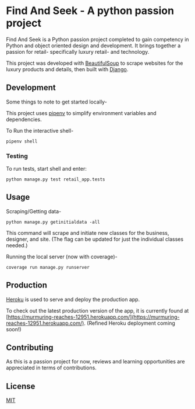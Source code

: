 # Find And Seek - A python passion project

Find And Seek is a Python passion project completed to gain competency in Python and object oriented design and development. It brings together a passion for retail- specifically luxury retail- and technology.

This project was developed with [BeautifulSoup](https://www.crummy.com/software/BeautifulSoup/) to scrape websites for the luxury products and details, then built with [Django](https://docs.djangoproject.com/en/3.1/).

## Development

Some things to note to get started locally-

This project uses [pipenv](https://docs.pipenv.org/) to simplify environment variables and dependencies.

To Run the interactive shell-
```
pipenv shell
```

### Testing
To run tests, start shell and enter:
```
python manage.py test retail_app.tests
```

## Usage

Scraping/Getting data-
```
python manage.py getinitialdata -all
```
This command will scrape and initiate new classes for the business, designer, and site. (The flag can be updated for just the individual classes needed.)


Running the local server (now with coverage)-
```
coverage run manage.py runserver
```

## Production

[Heroku](https://devcenter.heroku.com/) is used to serve and deploy the production app.

To check out the latest production version of the app, it is currently found at [https://murmuring-reaches-12951.herokuapp.com/](https://murmuring-reaches-12951.herokuapp.com/). (Refined Heroku deployment coming soon!)


## Contributing
As this is a passion project for now, reviews and learning opportunities are appreciated in terms of contributions.

## License
[MIT](https://choosealicense.com/licenses/mit/)
